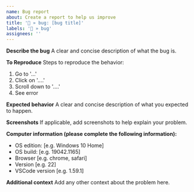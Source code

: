```yaml
---
name: Bug report
about: Create a report to help us improve
title: '🐞 » bug: [bug title]'
labels: '🐞 » bug'
assignees: ''
---
```


**Describe the bug**
A clear and concise description of what the bug is.

**To Reproduce**
Steps to reproduce the behavior:

1. Go to '...'
2. Click on '....'
3. Scroll down to '....'
4. See error

**Expected behavior**
A clear and concise description of what you expected to happen.

**Screenshots**
If applicable, add screenshots to help explain your problem.

**Computer information (please complete the following information):**

- OS edition: [e.g. Windows 10 Home]
- OS build: [e.g. 19042.1165]
- Browser [e.g. chrome, safari]
- Version [e.g. 22]
- VSCode version [e.g. 1.59.1]

**Additional context**
Add any other context about the problem here.
